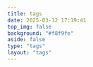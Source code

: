 ```yaml
---
title: tags
date: 2025-03-12 17:19:41
top_img: false
background: "#f8f9fe"
aside: false
type: "tags"
layout: "tags"
---
```

